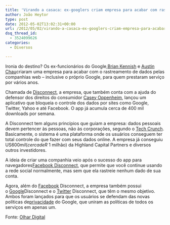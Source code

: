 ```yaml
---
title: 'Virando a casaca: ex-googlers criam empresa para acabar com rastreamento de dados de usuários'
author: João Heytor
type: post
date: 2012-05-02T13:02:31+00:00
url: /2012/05/02/virando-a-casaca-ex-googlers-criam-empresa-para-acabar-com-rastreamento-de-dados-de-usuarios/
dsq_thread_id:
  - 3524099626
categories:
  - Diversos

---
```

Ironia do destino? Os ex-funcionários do Google,<a href="http://byoogle.com/" target="_blank">Brian Kennish</a> e <a href="http://www.linkedin.com/in/austinchau" target="_blank">Austin Chau</a>criaram uma empresa para acabar com o rastreamento de dados pelas companhias web &#8211; inclusive o próprio Google, para quem prestaram serviço por vários anos.

Chamada de <a href="https://disconnect.me/" target="_blank">Disconnect</a>, a empresa, que também conta com a ajuda do defensor dos direitos do consumidor <a href="https://twitter.com/#!/caseyoppenheim" target="_blank">Casey Oppenheim</a>, lançou um aplicativo que bloqueia o controle dos dados por sites como Google, Twitter, Yahoo e até Facebook. O app já acumula cerca de 400 mil downloads por semana.

A Disconnect tem alguns princípios que guiam a empresa: dados pessoais devem pertencer às pessoas, não às corporações, segundo o <a href="http://techcrunch.com/2012/03/22/disconnect-me-raise/" target="_blank">Tech Crunch</a>. Basicamente, o sistema é uma plataforma onde os usuários conseguem ter total controle do que fazer com seus dados online. A empresa já conseguiu US$600 mil (cerca de R$ 1 milhão) da Highland Capital Partners e diversos outros investidores.

A ideia de criar uma companhia veio após o sucesso do app para navegadores<a href="https://chrome.google.com/webstore/detail/ejpepffjfmamnambagiibghpglaidiec" target="_blank" class="broken_link">Facebook Disconnect</a>, que permite que você continue usando a rede social normalmente, mas sem que ela rastreie nenhum dado de sua conta.

Agora, além do [Facebook][1] Disconnect, a empresa também possui o [Google][2]Disconnect e o [Twitter][3] Disconnect, que têm o mesmo objetivo. Ambos foram lançados para que os usuários se defendam das novas políticas de[privacidade][4] do Google, que uniram as políticas de todos os serviços em apenas um.

Fonte: <a href="http://olhardigital.uol.com.br/negocios/digital_news/noticias/virando-a-casaca-ex-googlers-criam-empresa-para-acabar-com-rastreamento-de-dados-de-usuarios" target="_blank">Olhar Digital</a>

 [1]: http://olhardigital.uol.com.br/tag/Facebook
 [2]: http://olhardigital.uol.com.br/tag/Google
 [3]: http://olhardigital.uol.com.br/tag/Twitter
 [4]: http://olhardigital.uol.com.br/tag/privacidade